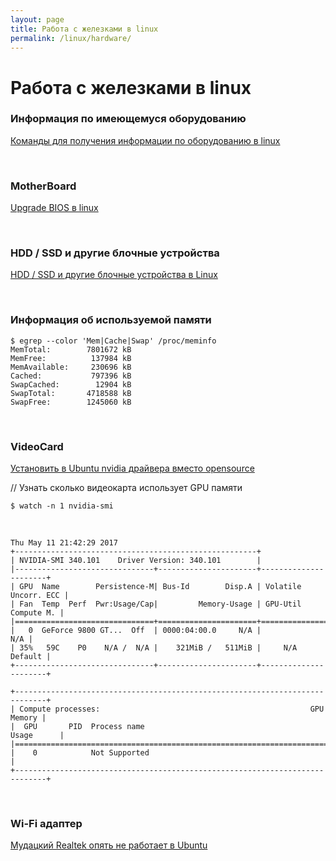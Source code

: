 ```yaml
---
layout: page
title: Работа с железками в linux
permalink: /linux/hardware/
---
```


# Работа с железками в linux


### Информация по имеющемуся оборудованию

[Команды для получения информации по оборудованию в linux](/linux/hardware/info/)


<br/>

### MotherBoard

[Upgrade BIOS в linux](/linux/hardware/motherboard/bios-upgrade/)  


<br/>

### HDD / SSD и другие блочные устройства

[HDD / SSD и другие блочные устройства в Linux](/linux/hardware/hdd/)




<br/>

### Информация об используемой памяти

    $ egrep --color 'Mem|Cache|Swap' /proc/meminfo
    MemTotal:        7801672 kB
    MemFree:          137984 kB
    MemAvailable:     230696 kB
    Cached:           797396 kB
    SwapCached:        12904 kB
    SwapTotal:       4718588 kB
    SwapFree:        1245060 kB



<br/>

### VideoCard

[Установить в Ubuntu nvidia драйвера вместо opensource](/linux/hardware/videocard/ubuntu/drivers/nvidia/)


// Узнать сколько видеокарта использует GPU памяти

    $ watch -n 1 nvidia-smi

<br/>

    Thu May 11 21:42:29 2017       
    +------------------------------------------------------+                       
    | NVIDIA-SMI 340.101    Driver Version: 340.101        |                       
    |-------------------------------+----------------------+----------------------+
    | GPU  Name        Persistence-M| Bus-Id        Disp.A | Volatile Uncorr. ECC |
    | Fan  Temp  Perf  Pwr:Usage/Cap|         Memory-Usage | GPU-Util  Compute M. |
    |===============================+======================+======================|
    |   0  GeForce 9800 GT...  Off  | 0000:04:00.0     N/A |                  N/A |
    | 35%   59C    P0    N/A /  N/A |    321MiB /   511MiB |     N/A      Default |
    +-------------------------------+----------------------+----------------------+

    +-----------------------------------------------------------------------------+
    | Compute processes:                                               GPU Memory |
    |  GPU       PID  Process name                                     Usage      |
    |=============================================================================|
    |    0            Not Supported                                               |
    +-----------------------------------------------------------------------------+




<br/>

### Wi-Fi адаптер

[Мудацкий Realtek опять не работает в Ubuntu](/linux/hardware/wi-fi/ubuntu/realtek/)
